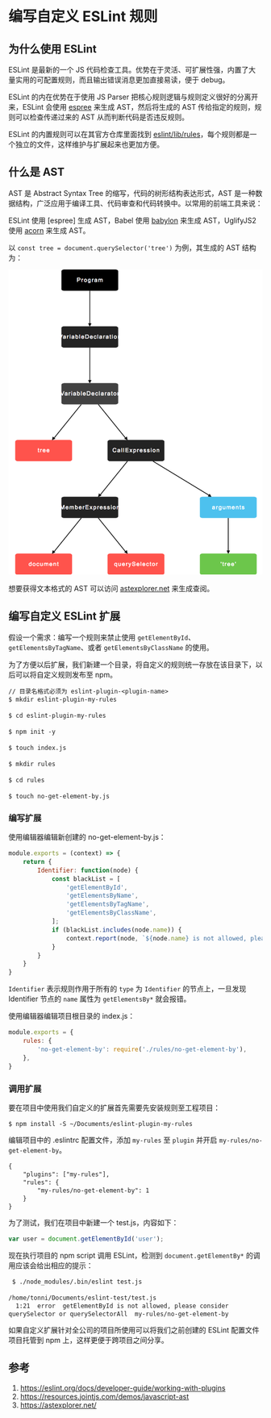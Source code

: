 # 编写自定义 ESLint 规则

## 为什么使用 ESLint

ESLint 是最新的一个 JS 代码检查工具。优势在于灵活、可扩展性强，内置了大量实用的可配置规则，而且输出错误消息更加直接易读，便于 debug。

ESLint 的内在优势在于使用 JS Parser 把核心规则逻辑与规则定义很好的分离开来，ESLint 会使用 [espree](https://github.com/eslint/espree) 来生成 AST，然后将生成的 AST 传给指定的规则，规则可以检查传递过来的 AST 从而判断代码是否违反规则。

ESLint 的内置规则可以在其官方仓库里面找到 [eslint/lib/rules](https://github.com/eslint/eslint/tree/master/lib/rules)，每个规则都是一个独立的文件，这样维护与扩展起来也更加方便。

## 什么是 AST

AST 是 Abstract Syntax Tree 的缩写，代码的树形结构表达形式，AST 是一种数据结构，广泛应用于编译工具、代码审查和代码转换中。以常用的前端工具来说：

ESLint 使用 [espree] 生成 AST，Babel 使用 [babylon](https://github.com/babel/babel/tree/master/packages/babylon) 来生成 AST，UglifyJS2 使用 [acorn](https://github.com/ternjs/acorn) 来生成 AST。

以 `const tree = document.querySelector('tree')` 为例，其生成的 AST 结构为：

![](./write-your-own-eslint-rules/ast.png)

想要获得文本格式的 AST 可以访问 [astexplorer.net](https://astexplorer.net/#/gist/5bf235f04afd0147c87c1556b2fc2bde/278fd1d9b8a31e80b5ef173d3cc8e666d63a69e0) 来生成查阅。

## 编写自定义 ESLint 扩展

假设一个需求：编写一个规则来禁止使用 `getElementById`、`getElementsByTagName`、或者 `getElementsByClassName` 的使用。

为了方便以后扩展，我们新建一个目录，将自定义的规则统一存放在该目录下，以后可以将自定义规则发布至 npm。

```shell
// 目录名格式必须为 eslint-plugin-<plugin-name>
$ mkdir eslint-plugin-my-rules

$ cd eslint-plugin-my-rules

$ npm init -y

$ touch index.js

$ mkdir rules

$ cd rules

$ touch no-get-element-by.js
```

### 编写扩展

使用编辑器编辑新创建的 no-get-element-by.js：

```js
module.exports = (context) => {
    return {
        Identifier: function(node) {
            const blackList = [
                'getElementById',
                'getElementsByName',
                'getElementsByTagName',
                'getElementsByClassName',
            ];
            if (blackList.includes(node.name)) {
                context.report(node, `${node.name} is not allowed, please consider querySelector or querySelectorAll`);
            }
        }
    }
}
```
`Identifier` 表示规则作用于所有的 `type` 为 `Identifier` 的节点上，一旦发现 Identifier 节点的 `name` 属性为 `getElementsBy*` 就会报错。

使用编辑器编辑项目根目录的 index.js：

```js
module.exports = {
    rules: {
        'no-get-element-by': require('./rules/no-get-element-by'),
    },
}
```

### 调用扩展

要在项目中使用我们自定义的扩展首先需要先安装规则至工程项目：

```shell
$ npm install -S ~/Documents/eslint-plugin-my-rules
```

编辑项目中的 .eslintrc 配置文件，添加 `my-rules` 至 `plugin` 并开启 `my-rules/no-get-element-by`。

```
{
    "plugins": ["my-rules"],
    "rules": {
        "my-rules/no-get-element-by": 1
    }
}
```

为了测试，我们在项目中新建一个 test.js，内容如下：

```js
var user = document.getElementById('user');
```

现在执行项目的 npm script 调用 ESLint，检测到 `document.getElementBy*` 的调用应该会给出相应的提示：

```
 $ ./node_modules/.bin/eslint test.js

/home/tonni/Documents/eslint-test/test.js
  1:21  error  getElementById is not allowed, please consider querySelector or querySelectorAll  my-rules/no-get-element-by
```

如果自定义扩展针对全公司的项目所使用可以将我们之前创建的 ESLint 配置文件项目托管到 npm 上，这样更便于跨项目之间分享。

## 参考

1. https://eslint.org/docs/developer-guide/working-with-plugins
1. https://resources.jointjs.com/demos/javascript-ast
1. https://astexplorer.net/
